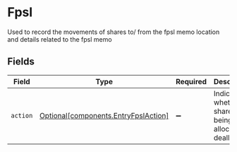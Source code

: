 # Fpsl

Used to record the movements of shares to/ from the fpsl memo location and details related to the fpsl memo


## Fields

| Field                                                                              | Type                                                                               | Required                                                                           | Description                                                                        | Example                                                                            |
| ---------------------------------------------------------------------------------- | ---------------------------------------------------------------------------------- | ---------------------------------------------------------------------------------- | ---------------------------------------------------------------------------------- | ---------------------------------------------------------------------------------- |
| `action`                                                                           | [Optional[components.EntryFpslAction]](../../models/components/entryfpslaction.md) | :heavy_minus_sign:                                                                 | Indicates whether shares are being allocated or deallocated                        | ALLOCATE                                                                           |